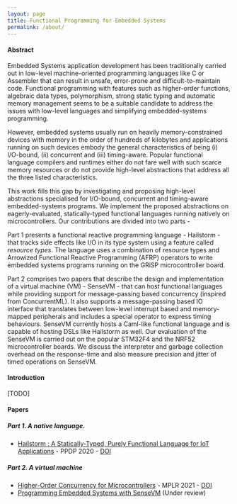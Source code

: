```yaml
---
layout: page
title: Functional Programming for Embedded Systems
permalink: /about/
---
```



#### Abstract

Embedded Systems application development has been traditionally carried out in low-level machine-oriented programming languages like C or Assembler that can result in unsafe, error-prone and difficult-to-maintain code. Functional programming with features such as higher-order functions, algebraic data types, polymorphism, strong static typing and automatic memory management seems to be a suitable candidate to address the issues with low-level languages and simplifying embedded-systems programming.

However, embedded systems usually run on heavily memory-constrained devices with memory in the order of hundreds of kilobytes and applications running on such devices embody the general characteristics of being (i) I/O-bound, (ii) concurrent and (iii) timing-aware.
Popular functional language compilers and runtimes either do not fare well with such scarce memory resources or do not provide high-level abstractions that address all the three listed characteristics.


This work fills this gap by investigating and proposing high-level abstractions specialised for I/O-bound, concurrent and timing-aware embedded-systems programs. We implement the proposed abstractions on eagerly-evaluated, statically-typed functional languages running natively on microcontrollers. Our contributions are divided into two parts -

Part 1 presents a functional reactive programming language - Hailstorm - that tracks side effects like I/O in its type system using a feature called *resource types*. The language uses a combination of resource types and Arrowized Functional Reactive Programming (AFRP) operators to write embedded systems programs running on the GRiSP microcontroller board.

Part 2 comprises two papers that describe the design and implementation of a virtual machine (VM) - SenseVM - that can host functional languages while providing support for message-passing based concurrency (inspired from ConcurrentML). It also supports a message-passing based IO interface that translates between low-level interrupt based and memory-mapped peripherals and includes a special operator to express timing behaviours. SenseVM currently hosts a Caml-like functional language and is capable of hosting DSLs like Hailstorm as well. Our evaluation of the SenseVM is carried out on the popular STM32F4 and the NRF52 microcontroller boards. We discuss the interpreter and garbage collection overhead on the response-time and also measure precision and jitter of timed operations on SenseVM.

#### Introduction

[TODO]

#### Papers

##### Part 1. A native language.

- [Hailstorm : A Statically-Typed, Purely Functional Language for IoT Applications](https://abhiroop.github.io/pubs/hailstorm/) - PPDP 2020 - [DOI](https://dl.acm.org/doi/10.1145/3414080.3414092)

##### Part 2. A virtual machine

- [Higher-Order Concurrency for Microcontrollers](https://abhiroop.github.io/pubs/sensevm_mplr) - MPLR 2021 - [DOI](https://dl.acm.org/doi/10.1145/3475738.3480716)
- [Programming Embedded Systems with SenseVM](https://raw.githubusercontent.com/Abhiroop/Abhiroop.github.io/master/pubs/SenseVM_ECOOP.pdf) (Under review)
